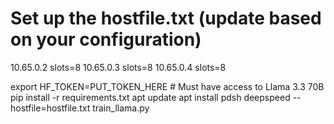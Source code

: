 # Set up the hostfile.txt (update based on your configuration)
10.65.0.2 slots=8
10.65.0.3 slots=8
10.65.0.4 slots=8

export HF_TOKEN=PUT_TOKEN_HERE # Must have access to Llama 3.3 70B
pip install -r requirements.txt
apt update
apt install pdsh
deepspeed --hostfile=hostfile.txt  train_llama.py
